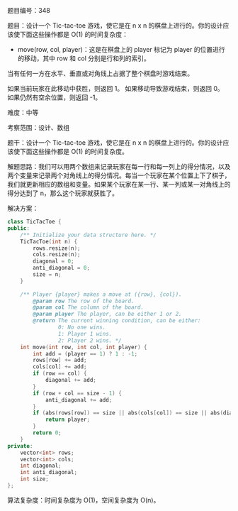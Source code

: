 题目编号：348

题目：设计一个 Tic-tac-toe 游戏，使它是在 n x n 的棋盘上进行的。你的设计应该使下面这些操作都是 O(1) 的时间复杂度：

- move(row, col, player)：这是在棋盘上的 player 标记为 player 的位置进行的移动，其中 row 和 col 分别是行和列的索引。

当有任何一方在水平、垂直或对角线上占据了整个棋盘时游戏结束。

如果当前玩家在此移动中获胜，则返回 1。
如果移动导致游戏结束，则返回 0。
如果仍然有空余位置，则返回 -1。

难度：中等

考察范围：设计、数组

题干：设计一个 Tic-tac-toe 游戏，使它是在 n x n 的棋盘上进行的。你的设计应该使下面这些操作都是 O(1) 的时间复杂度。

解题思路：我们可以用两个数组来记录玩家在每一行和每一列上的得分情况，以及两个变量来记录两个对角线上的得分情况。每当一个玩家在某个位置上下了棋子，我们就更新相应的数组和变量。如果某个玩家在某一行、某一列或某一对角线上的得分达到了 n，那么这个玩家就获胜了。

解决方案：

```cpp
class TicTacToe {
public:
    /** Initialize your data structure here. */
    TicTacToe(int n) {
        rows.resize(n);
        cols.resize(n);
        diagonal = 0;
        anti_diagonal = 0;
        size = n;
    }
    
    /** Player {player} makes a move at ({row}, {col}). 
        @param row The row of the board.
        @param col The column of the board.
        @param player The player, can be either 1 or 2.
        @return The current winning condition, can be either:
                0: No one wins.
                1: Player 1 wins.
                2: Player 2 wins. */
    int move(int row, int col, int player) {
        int add = (player == 1) ? 1 : -1;
        rows[row] += add;
        cols[col] += add;
        if (row == col) {
            diagonal += add;
        }
        if (row + col == size - 1) {
            anti_diagonal += add;
        }
        if (abs(rows[row]) == size || abs(cols[col]) == size || abs(diagonal) == size || abs(anti_diagonal) == size) {
            return player;
        }
        return 0;
    }
private:
    vector<int> rows;
    vector<int> cols;
    int diagonal;
    int anti_diagonal;
    int size;
};
```

算法复杂度：时间复杂度为 O(1)，空间复杂度为 O(n)。